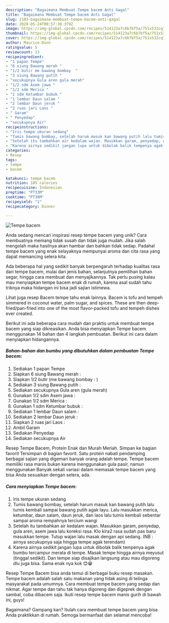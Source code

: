 ```yaml
---
description: "Bagaimana Membuat Tempe bacem Anti Gagal"
title: "Bagaimana Membuat Tempe bacem Anti Gagal"
slug: 2103-bagaimana-membuat-tempe-bacem-anti-gagal
date: 2020-05-24T00:57:38.379Z
image: https://img-global.cpcdn.com/recipes/514123a7c6b7bf5a/751x532cq70/tempe-bacem-foto-resep-utama.jpg
thumbnail: https://img-global.cpcdn.com/recipes/514123a7c6b7bf5a/751x532cq70/tempe-bacem-foto-resep-utama.jpg
cover: https://img-global.cpcdn.com/recipes/514123a7c6b7bf5a/751x532cq70/tempe-bacem-foto-resep-utama.jpg
author: Maurice Dunn
ratingvalue: 5
reviewcount: 13
recipeingredient:
- "1 papan Tempe"
- "6 siung Bawang merah "
- "1/2 butir me bawang bombay  "
- "3 siung Bawang putih "
- "secukupnya Gula aren gula merah"
- "1/2 sdm Asem jawa "
- "1/2 sdm Merica "
- "1 sdm Ketumbar bubuk "
- "1 lembar Daun salam "
- "2 lembar Daun jeruk "
- "2 ruas jari Laos "
- " Garam"
- " Penyedap"
- "secukupnya Air"
recipeinstructions:
- "Iris tempe ukuran sedang"
- "Tumis bawang bombay, setelah harum masuk kan bawang putih lalu tumis kembali sampai bawang putih agak layu. Lalu masukkan merica, ketumbar, daun salam, daun jeruk, dan laos lalu tumis kembali sebentar sampai aroma rempahnya tercium wangi"
- "Setelah itu tambahkan air kedalam wajan. Masukkan garam, penyedap, gula aren, asem jawa lalu koreksi rasa. Klo kira2 rasa sudah pas baru masukkan tempe. Tutup wajan lalu masak dengan api sedang. (NB : airnya secukupnya saja hingga tempe agak terendam)"
- "Karena airnya sedikit jangan lupa untuk dibolak balik tempenya agak bumbu tercampur merata di tempe. Masak tempe hingga airnya meyusut (tinggal sedikit). Dan tempe siap disajikan langsung atau mau digoreng dlu juga bisa. Sama enak nya kok 😊😁"
categories:
- Resep
tags:
- tempe
- bacem

katakunci: tempe bacem 
nutrition: 185 calories
recipecuisine: Indonesian
preptime: "PT33M"
cooktime: "PT38M"
recipeyield: "1"
recipecategory: Dinner

---
```



![Tempe bacem](https://img-global.cpcdn.com/recipes/514123a7c6b7bf5a/751x532cq70/tempe-bacem-foto-resep-utama.jpg)

Anda sedang mencari inspirasi resep tempe bacem yang unik? Cara membuatnya memang tidak susah dan tidak juga mudah. Jika salah mengolah maka hasilnya akan hambar dan bahkan tidak sedap. Padahal tempe bacem yang enak selayaknya mempunyai aroma dan cita rasa yang dapat memancing selera kita.

Ada beberapa hal yang sedikit banyak berpengaruh terhadap kualitas rasa dari tempe bacem, mulai dari jenis bahan, selanjutnya pemilihan bahan segar, hingga cara membuat dan menyajikannya. Tak perlu pusing kalau mau menyiapkan tempe bacem enak di rumah, karena asal sudah tahu triknya maka hidangan ini bisa jadi sajian istimewa.

Lihat juga resep Bacem tempe tahu enak lainnya. Bacem is tofu and tempeh simmered in coconut water, palm sugar, and spices. These are then deep-fried/pan-fried into one of the most flavor-packed tofu and tempeh dishes ever created.


Berikut ini ada beberapa cara mudah dan praktis untuk membuat tempe bacem yang siap dikreasikan. Anda bisa menyiapkan Tempe bacem menggunakan 14 bahan dan 4 langkah pembuatan. Berikut ini cara dalam menyiapkan hidangannya.

<!--inarticleads1-->

##### Bahan-bahan dan bumbu yang dibutuhkan dalam pembuatan Tempe bacem:

1. Sediakan 1 papan Tempe
1. Siapkan 6 siung Bawang merah :
1. Siapkan 1/2 butir (me bawang bombay : )
1. Sediakan 3 siung Bawang putih :
1. Sediakan secukupnya Gula aren (gula merah)
1. Gunakan 1/2 sdm Asem jawa :
1. Gunakan 1/2 sdm Merica :
1. Gunakan 1 sdm Ketumbar bubuk :
1. Sediakan 1 lembar Daun salam :
1. Sediakan 2 lembar Daun jeruk :
1. Siapkan 2 ruas jari Laos :
1. Ambil  Garam
1. Sediakan  Penyedap
1. Sediakan secukupnya Air


Resep Tempe Bacem, Protein Enak dan Murah Meriah. Simpan ke bagian favorit Tersimpan di bagian favorit. Satu protein nabati pendamping berbagai sajian yang digemari banyak orang adalah tempe. Tempe bacem memiliki rasa manis bukan karena menggunakan gula pasir, namun menggunakan Banyak sekali variasi dalam memasak tempe bacem yang bisa Anda sesuaikan dengan selera, ada. 

<!--inarticleads2-->

##### Cara menyiapkan Tempe bacem:

1. Iris tempe ukuran sedang
1. Tumis bawang bombay, setelah harum masuk kan bawang putih lalu tumis kembali sampai bawang putih agak layu. Lalu masukkan merica, ketumbar, daun salam, daun jeruk, dan laos lalu tumis kembali sebentar sampai aroma rempahnya tercium wangi
1. Setelah itu tambahkan air kedalam wajan. Masukkan garam, penyedap, gula aren, asem jawa lalu koreksi rasa. Klo kira2 rasa sudah pas baru masukkan tempe. Tutup wajan lalu masak dengan api sedang. (NB : airnya secukupnya saja hingga tempe agak terendam)
1. Karena airnya sedikit jangan lupa untuk dibolak balik tempenya agak bumbu tercampur merata di tempe. Masak tempe hingga airnya meyusut (tinggal sedikit). Dan tempe siap disajikan langsung atau mau digoreng dlu juga bisa. Sama enak nya kok 😊😁


Resep Tempe Bacem bisa anda temui di berbagai buku resep masakan. Tempe bacem adalah salah satu makanan yang tidak asing di telinga masyarakat pada umumnya. Cara membuat tempe bacem yang sedap dan nikmat. Agar tempe dan tahu tak hanya digoreng dan digeprek dengan sambal, coba dibacem saja. Ikuti resep tempe bacem manis gurih di bawah ini, guys! 

Bagaimana? Gampang kan? Itulah cara membuat tempe bacem yang bisa Anda praktikkan di rumah. Semoga bermanfaat dan selamat mencoba!
